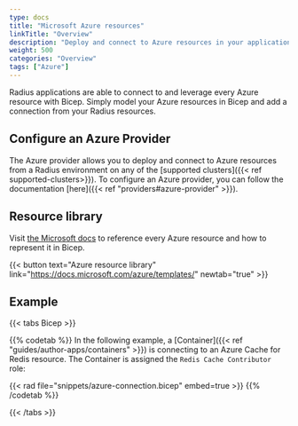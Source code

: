 ```yaml
---
type: docs
title: "Microsoft Azure resources"
linkTitle: "Overview"
description: "Deploy and connect to Azure resources in your application"
weight: 500
categories: "Overview"
tags: ["Azure"]
---
```


Radius applications are able to connect to and leverage every Azure resource with Bicep. Simply model your Azure resources in Bicep and add a connection from your Radius resources.

## Configure an Azure Provider

The Azure provider allows you to deploy and connect to Azure resources from a Radius environment on any of the [supported clusters]({{< ref supported-clusters>}}). To configure an Azure provider, you can follow the documentation [here]({{< ref "providers#azure-provider" >}}).

## Resource library

Visit [the Microsoft docs](https://docs.microsoft.com/azure/templates/) to reference every Azure resource and how to represent it in Bicep.

{{< button text="Azure resource library" link="https://docs.microsoft.com/azure/templates/" newtab="true" >}}

## Example

{{< tabs Bicep >}}

{{% codetab %}}
In the following example, a [Container]({{< ref "guides/author-apps/containers" >}}) is connecting to an Azure Cache for Redis resource. The Container is assigned the `Redis Cache Contributor` role:

{{< rad file="snippets/azure-connection.bicep" embed=true >}}
{{% /codetab %}}

{{< /tabs >}}

